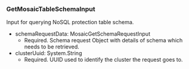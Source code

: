 ### GetMosaicTableSchemaInput
Input for querying NoSQL protection table schema.

- schemaRequestData: MosaicGetSchemaRequestInput
  - Required. Schema request Object with details of schema which needs to be retrieved.
- clusterUuid: System.String
  - Required. UUID used to identify the cluster the request goes to.
